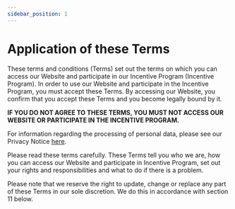 ```yaml
---
sidebar_position: 1
---
```


# Application of these Terms

These terms and conditions (Terms) set out the terms on which you can access our Website and participate in our Incentive Program (Incentive Program). In order to use our Website and participate in the Incentive Program, you must accept these Terms. By accessing our Website, you confirm that you accept these Terms and you become legally bound by it.

**IF YOU DO NOT AGREE TO THESE TERMS, YOU MUST NOT ACCESS OUR WEBSITE OR PARTICIPATE IN THE INCENTIVE PROGRAM.**

For information regarding the processing of personal data, please see our Privacy Notice [here](/docs/terms/minimaprivacypolicy/).

Please read these terms carefully. These Terms tell you who we are, how you can access our Website and participate in Incentive Program, set out your rights and responsibilities and what to do if there is a problem.

Please note that we reserve the right to update, change or replace any part of these Terms in our sole discretion. We do this in accordance with section 11 below.


